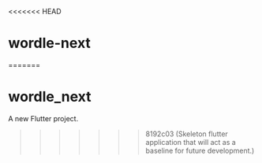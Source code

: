 <<<<<<< HEAD
# wordle-next
=======
# wordle_next

A new Flutter project.
>>>>>>> 8192c03 (Skeleton flutter application that will act as a baseline for future development.)
